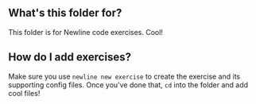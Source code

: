 ## What's this folder for?
This folder is for Newline code exercises. Cool!

## How do I add exercises?
Make sure you use `newline new exercise` to create the exercise and its supporting config files. Once you've done that, `cd` into the folder and add cool files!
